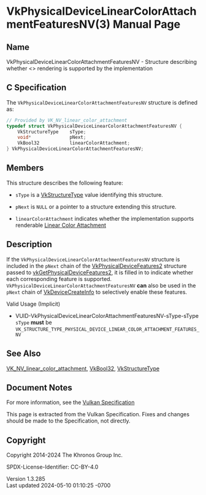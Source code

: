 # VkPhysicalDeviceLinearColorAttachmentFeaturesNV(3) Manual Page

## Name

VkPhysicalDeviceLinearColorAttachmentFeaturesNV - Structure describing
whether \<\> rendering is supported by the implementation



## <a href="#_c_specification" class="anchor"></a>C Specification

The `VkPhysicalDeviceLinearColorAttachmentFeaturesNV` structure is
defined as:

``` c
// Provided by VK_NV_linear_color_attachment
typedef struct VkPhysicalDeviceLinearColorAttachmentFeaturesNV {
    VkStructureType    sType;
    void*              pNext;
    VkBool32           linearColorAttachment;
} VkPhysicalDeviceLinearColorAttachmentFeaturesNV;
```

## <a href="#_members" class="anchor"></a>Members

This structure describes the following feature:

- `sType` is a [VkStructureType](https://registry.khronos.org/vulkan/specs/1.3-extensions/man/html/VkStructureType.html) value identifying
  this structure.

- `pNext` is `NULL` or a pointer to a structure extending this
  structure.

- <span id="features-linearColorAttachment"></span>
  `linearColorAttachment` indicates whether the implementation supports
  renderable <a
  href="https://registry.khronos.org/vulkan/specs/1.3-extensions/html/vkspec.html#glossary-linear-color-attachment"
  target="_blank" rel="noopener">Linear Color Attachment</a>

## <a href="#_description" class="anchor"></a>Description

If the `VkPhysicalDeviceLinearColorAttachmentFeaturesNV` structure is
included in the `pNext` chain of the
[VkPhysicalDeviceFeatures2](https://registry.khronos.org/vulkan/specs/1.3-extensions/man/html/VkPhysicalDeviceFeatures2.html) structure
passed to
[vkGetPhysicalDeviceFeatures2](https://registry.khronos.org/vulkan/specs/1.3-extensions/man/html/vkGetPhysicalDeviceFeatures2.html), it is
filled in to indicate whether each corresponding feature is supported.
`VkPhysicalDeviceLinearColorAttachmentFeaturesNV` **can** also be used
in the `pNext` chain of [VkDeviceCreateInfo](https://registry.khronos.org/vulkan/specs/1.3-extensions/man/html/VkDeviceCreateInfo.html) to
selectively enable these features.

Valid Usage (Implicit)

- <a
  href="#VUID-VkPhysicalDeviceLinearColorAttachmentFeaturesNV-sType-sType"
  id="VUID-VkPhysicalDeviceLinearColorAttachmentFeaturesNV-sType-sType"></a>
  VUID-VkPhysicalDeviceLinearColorAttachmentFeaturesNV-sType-sType  
  `sType` **must** be
  `VK_STRUCTURE_TYPE_PHYSICAL_DEVICE_LINEAR_COLOR_ATTACHMENT_FEATURES_NV`

## <a href="#_see_also" class="anchor"></a>See Also

[VK_NV_linear_color_attachment](https://registry.khronos.org/vulkan/specs/1.3-extensions/man/html/VK_NV_linear_color_attachment.html),
[VkBool32](https://registry.khronos.org/vulkan/specs/1.3-extensions/man/html/VkBool32.html), [VkStructureType](https://registry.khronos.org/vulkan/specs/1.3-extensions/man/html/VkStructureType.html)

## <a href="#_document_notes" class="anchor"></a>Document Notes

For more information, see the <a
href="https://registry.khronos.org/vulkan/specs/1.3-extensions/html/vkspec.html#VkPhysicalDeviceLinearColorAttachmentFeaturesNV"
target="_blank" rel="noopener">Vulkan Specification</a>

This page is extracted from the Vulkan Specification. Fixes and changes
should be made to the Specification, not directly.

## <a href="#_copyright" class="anchor"></a>Copyright

Copyright 2014-2024 The Khronos Group Inc.

SPDX-License-Identifier: CC-BY-4.0

Version 1.3.285  
Last updated 2024-05-10 01:10:25 -0700
